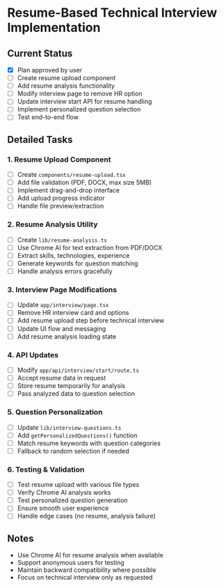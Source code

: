 # Resume-Based Technical Interview Implementation

## Current Status
- [x] Plan approved by user
- [ ] Create resume upload component
- [ ] Add resume analysis functionality
- [ ] Modify interview page to remove HR option
- [ ] Update interview start API for resume handling
- [ ] Implement personalized question selection
- [ ] Test end-to-end flow

## Detailed Tasks

### 1. Resume Upload Component
- [ ] Create `components/resume-upload.tsx`
- [ ] Add file validation (PDF, DOCX, max size 5MB)
- [ ] Implement drag-and-drop interface
- [ ] Add upload progress indicator
- [ ] Handle file preview/extraction

### 2. Resume Analysis Utility
- [ ] Create `lib/resume-analysis.ts`
- [ ] Use Chrome AI for text extraction from PDF/DOCX
- [ ] Extract skills, technologies, experience
- [ ] Generate keywords for question matching
- [ ] Handle analysis errors gracefully

### 3. Interview Page Modifications
- [ ] Update `app/interview/page.tsx`
- [ ] Remove HR interview card and options
- [ ] Add resume upload step before technical interview
- [ ] Update UI flow and messaging
- [ ] Add resume analysis loading state

### 4. API Updates
- [ ] Modify `app/api/interview/start/route.ts`
- [ ] Accept resume data in request
- [ ] Store resume temporarily for analysis
- [ ] Pass analyzed data to question selection

### 5. Question Personalization
- [ ] Update `lib/interview-questions.ts`
- [ ] Add `getPersonalizedQuestions()` function
- [ ] Match resume keywords with question categories
- [ ] Fallback to random selection if needed

### 6. Testing & Validation
- [ ] Test resume upload with various file types
- [ ] Verify Chrome AI analysis works
- [ ] Test personalized question generation
- [ ] Ensure smooth user experience
- [ ] Handle edge cases (no resume, analysis failure)

## Notes
- Use Chrome AI for resume analysis when available
- Support anonymous users for testing
- Maintain backward compatibility where possible
- Focus on technical interview only as requested
